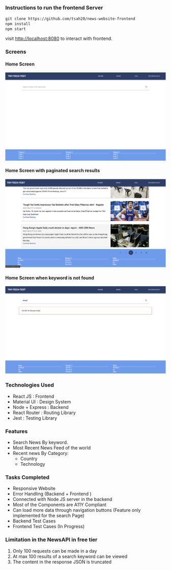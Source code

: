 ### Instructions to run the frontend Server

```
git clone https://github.com/tsah20/news-website-frontend
npm install
npm start
```

visit [http://localhost:8080](http://localhost:8080) to interact with frontend.

### Screens

#### Home Screen

![Home Screen ](./assets/home.png)

#### Home Screen with paginated search results

![Home Screen with search results ](./assets/search-footer.png)

#### Home Screen when keyword is not found

![No result ](./assets/no-result.png)

### Technologies Used

- React JS : Frontend
- Material UI : Design System
- Node + Express : Backend
- React Router : Routing Library
- Jest : Testing Library

### Features

- Search News By keyword.
- Most Recent News Feed of the world
- Recent news By Category:
  - Country
  - Technology

### Tasks Completed

- Responsive Website
- Error Handling (Backend + Frontend )
- Connected with Node JS server in the backend
- Most of the Components are A11Y Compliant
- Can load more data through navigation buttons (Feature only implemented for the search Page)
- Backend Test Cases
- Frontend Test Cases (In Progress)

### Limitation in the NewsAPI in free tier

1. Only 100 requests can be made in a day
2. At max 100 results of a search keyword can be viewed
3. The content in the response JSON is truncated
